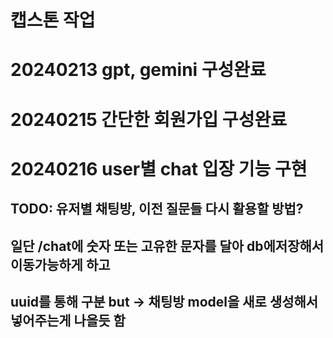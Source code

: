 # 캡스톤 작업
# 20240213 gpt, gemini 구성완료
# 20240215 간단한 회원가입 구성완료
# 20240216 user별 chat 입장 기능 구현

## TODO: 유저별 채팅방, 이전 질문들 다시 활용할 방법?
## 일단 /chat에 숫자 또는 고유한 문자를 달아 db에저장해서 이동가능하게 하고

## uuid를 통해 구분 but -> 채팅방 model을 새로 생성해서 넣어주는게 나을듯 함
